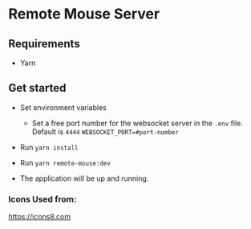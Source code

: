# Remote Mouse Server

## Requirements
- Yarn

## Get started
- Set environment variables
    - Set a free port number for the websocket server in the `.env` file. Default is `4444`
      `WEBSOCKET_PORT=#port-number`

- Run `yarn install`
- Run `yarn remote-mouse:dev`
- The application will be up and running.


### Icons Used from:
https://icons8.com